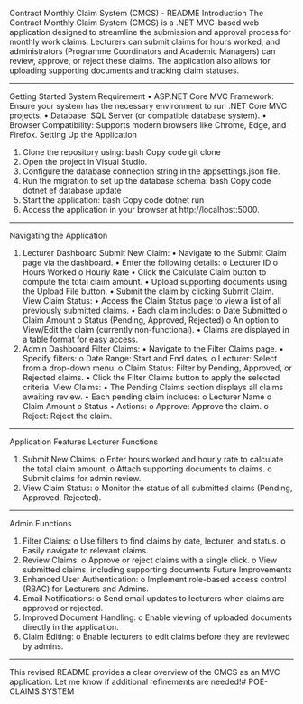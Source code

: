 Contract Monthly Claim System (CMCS) - README
Introduction
The Contract Monthly Claim System (CMCS) is a .NET MVC-based web application designed to streamline the submission and approval process for monthly work claims. Lecturers can submit claims for hours worked, and administrators (Programme Coordinators and Academic Managers) can review, approve, or reject these claims. The application also allows for uploading supporting documents and tracking claim statuses.
________________________________________
Getting Started
System Requirement
•	ASP.NET Core MVC Framework: Ensure your system has the necessary environment to run .NET Core MVC projects.
•	Database: SQL Server (or compatible database system).
•	Browser Compatibility: Supports modern browsers like Chrome, Edge, and Firefox.
Setting Up the Application
1.	Clone the repository using:
bash
Copy code
git clone <repository-link>
2.	Open the project in Visual Studio.
3.	Configure the database connection string in the appsettings.json file.
4.	Run the migration to set up the database schema:
bash
Copy code
dotnet ef database update
5.	Start the application:
bash
Copy code
dotnet run
6.	Access the application in your browser at http://localhost:5000.
________________________________________
Navigating the Application
1. Lecturer Dashboard
Submit New Claim:
•	Navigate to the Submit Claim page via the dashboard.
•	Enter the following details:
o	Lecturer ID
o	Hours Worked
o	Hourly Rate
•	Click the Calculate Claim button to compute the total claim amount.
•	Upload supporting documents using the Upload File button.
•	Submit the claim by clicking Submit Claim.
View Claim Status:
•	Access the Claim Status page to view a list of all previously submitted claims.
•	Each claim includes:
o	Date Submitted
o	Claim Amount
o	Status (Pending, Approved, Rejected)
o	An option to View/Edit the claim (currently non-functional).
•	Claims are displayed in a table format for easy access.
2. Admin Dashboard
Filter Claims:
•	Navigate to the Filter Claims page.
•	Specify filters:
o	Date Range: Start and End dates.
o	Lecturer: Select from a drop-down menu.
o	Claim Status: Filter by Pending, Approved, or Rejected claims.
•	Click the Filter Claims button to apply the selected criteria.
View Claims:
•	The Pending Claims section displays all claims awaiting review.
•	Each pending claim includes:
o	Lecturer Name
o	Claim Amount
o	Status
•	Actions:
o	Approve: Approve the claim.
o	Reject: Reject the claim.
________________________________________
Application Features
Lecturer Functions
1.	Submit New Claims:
o	Enter hours worked and hourly rate to calculate the total claim amount.
o	Attach supporting documents to claims.
o	Submit claims for admin review.
2.	View Claim Status:
o	Monitor the status of all submitted claims (Pending, Approved, Rejected).
________________________________________
Admin Functions
1.	Filter Claims:
o	Use filters to find claims by date, lecturer, and status.
o	Easily navigate to relevant claims.
2.	Review Claims:
o	Approve or reject claims with a single click.
o	View submitted claims, including supporting documents
Future Improvements
1.	Enhanced User Authentication:
o	Implement role-based access control (RBAC) for Lecturers and Admins.
2.	Email Notifications:
o	Send email updates to lecturers when claims are approved or rejected.
3.	Improved Document Handling:
o	Enable viewing of uploaded documents directly in the application.
4.	Claim Editing:
o	Enable lecturers to edit claims before they are reviewed by admins.
________________________________________
This revised README provides a clear overview of the CMCS as an MVC application. Let me know if additional refinements are needed!# POE-
CLAIMS SYSTEM
